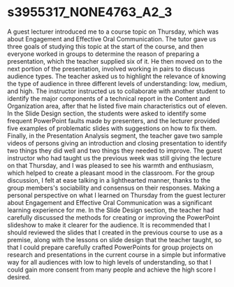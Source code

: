 # s3955317_NONE4763_A2_3
A guest lecturer introduced me to a course topic on Thursday, which was about Engagement and Effective Oral Communication. The tutor gave us three goals of studying this topic at the start of the course, and then everyone worked in groups to determine the reason of preparing a presentation, which the teacher supplied six of it. He then moved on to the next portion of the presentation, involved working in pairs to discuss audience types. The teacher asked us to highlight the relevance of knowing the type of audience in three different levels of understanding: low, medium, and high. The instructor instructed us to collaborate with another student to identify the major components of a technical report in the Content and Organization area, after that he listed five main characteristics out of eleven. In the Slide Design section, the students were asked to identify some frequent PowerPoint faults made by presenters, and the lecturer provided five examples of problematic slides with suggestions on how to fix them. Finally, in the Presentation Analysis segment, the teacher gave two sample videos of persons giving an introduction and closing presentation to identify two things they did well and two things they needed to improve. The guest instructor who had taught us the previous week was still giving the lecture on that Thursday, and I was pleased to see his warmth and enthusiasm, which helped to create a pleasant mood in the classroom. For the group discussion, I felt at ease talking in a lighthearted manner, thanks to the group members's sociability and consensus on their responses. Making a personal perspective on what I learned on Thursday from the guest lecturer about Engagement and Effective Oral Communication was a significant learning experience for me. In the Slide Design section, the teacher had carefully discussed the methods for creating or improving the PowerPoint slideshow to make it clearer for the audience. It is recommended that I should reviewed the slides that I created in the previous course to use as a premise, along with the lessons on slide design that the teacher taught, so that I could prepare carefully crafted PowerPoints for group projects on research and presentations in the current course in a simple but informative way for all audiences with low to high levels of understanding, so that I could gain more consent from many people and achieve the high score I desired. 

